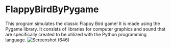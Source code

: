 # FlappyBirdByPygame
This program simulates the classic Flappy Bird game! It is made using the Pygame library. It consists of libraries for computer graphics and sound that are specifically created to be utilized with the Python programming language.
![Screenshot (646)](https://github.com/zahran001/FlappyBirdByPygame/assets/114562123/621f6ab8-e275-460e-b674-0e1812c3f470)
